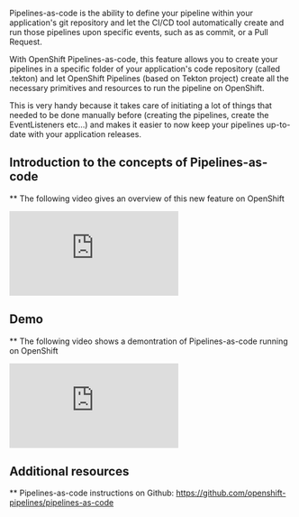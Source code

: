 Pipelines-as-code is the ability to define your pipeline within your application's git repository and let the CI/CD tool automatically create and run those pipelines upon specific events, such as as commit, or a Pull Request.

With OpenShift Pipelines-as-code, this feature allows you to create your pipelines in a specific folder of your application's code repository (called .tekton) and let OpenShift Pipelines (based on Tekton project) create all the necessary primitives and resources to run the pipeline on OpenShift.

This is very handy because it takes care of initiating a lot of things that needed to be done manually before (creating the pipelines, create the EventListeners etc...) and makes it easier to now keep your pipelines up-to-date with your application releases.

## Introduction to the concepts of Pipelines-as-code
** The following video gives an overview of this new feature on OpenShift
<div class="video">
    <iframe 
        src="https://youtu.be/3HdRVCqPdg8?t=634" 
        frameborder="0" 
        allowfullscreen
    >
    </iframe>
</div>

## Demo
** The following video shows a demontration of Pipelines-as-code running on OpenShift
<div class="video">
    <iframe 
        src="https://youtu.be/3HdRVCqPdg8?t=1810" 
        frameborder="0" 
        allowfullscreen
    >
    </iframe>
</div>



## Additional resources
** Pipelines-as-code instructions on Github: https://github.com/openshift-pipelines/pipelines-as-code




